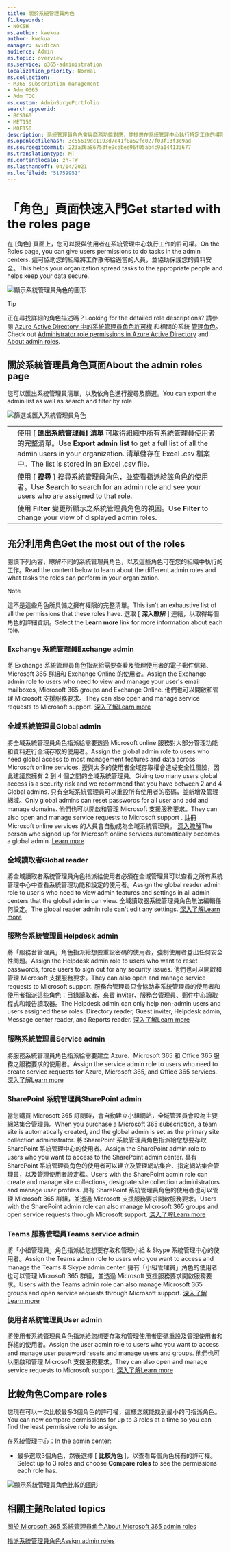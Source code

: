```yaml
---
title: 關於系統管理員角色
f1.keywords:
- NOCSH
ms.author: kwekua
author: kwekua
manager: svidican
audience: Admin
ms.topic: overview
ms.service: o365-administration
localization_priority: Normal
ms.collection:
- M365-subscription-management
- Adm_O365
- Adm_TOC
ms.custom: AdminSurgePortfolio
search.appverid:
- BCS160
- MET150
- MOE150
description: 系統管理員角色會與商務功能對應，並提供在系統管理中心執行特定工作的權限。 例如，服務系統管理員向 Microsoft 開啟支援票證。
ms.openlocfilehash: 3c55619dc1193d7c41f8a52fc027f03f13f3c9ad
ms.sourcegitcommit: 223a36a86753fe9cebee96f05ab4c9a144133677
ms.translationtype: MT
ms.contentlocale: zh-TW
ms.lasthandoff: 04/14/2021
ms.locfileid: "51759951"
---
```

# <a name="get-started-with-the-roles-page"></a><span data-ttu-id="3681d-104">「角色」頁面快速入門</span><span class="sxs-lookup"><span data-stu-id="3681d-104">Get started with the roles page</span></span>

<span data-ttu-id="3681d-105">在 [角色] 頁面上，您可以授與使用者在系統管理中心執行工作的許可權。</span><span class="sxs-lookup"><span data-stu-id="3681d-105">On the Roles page, you can give users permissions to do tasks in the admin centers.</span></span> <span data-ttu-id="3681d-106">這可協助您的組織將工作散佈給適當的人員，並協助保護您的資料安全。</span><span class="sxs-lookup"><span data-stu-id="3681d-106">This helps your organization spread tasks to the appropriate people and helps keep your data secure.</span></span>

![顯示系統管理員角色的圖形](../../media/roles-main-page.png)

> [!TIP]
> <span data-ttu-id="3681d-108">正在尋找詳細的角色描述嗎？</span><span class="sxs-lookup"><span data-stu-id="3681d-108">Looking for the detailed role descriptions?</span></span> <span data-ttu-id="3681d-109">請參閱 [Azure Active Directory 中的系統管理員角色許可權](/azure/active-directory/users-groups-roles/directory-assign-admin-roles#available-roles) 和相關的系統 [管理角色](/microsoft-365/admin/add-users/about-admin-roles)。</span><span class="sxs-lookup"><span data-stu-id="3681d-109">Check out [Administrator role permissions in Azure Active Directory](/azure/active-directory/users-groups-roles/directory-assign-admin-roles#available-roles) and [About admin roles](/microsoft-365/admin/add-users/about-admin-roles).</span></span>

## <a name="about-the-admin-roles-page"></a><span data-ttu-id="3681d-110">關於系統管理員角色頁面</span><span class="sxs-lookup"><span data-stu-id="3681d-110">About the admin roles page</span></span>

<span data-ttu-id="3681d-111">您可以匯出系統管理員清單，以及依角色進行搜尋及篩選。</span><span class="sxs-lookup"><span data-stu-id="3681d-111">You can export the admin list as well as search and filter by role.</span></span>

![篩選或匯入系統管理員角色](../../media/admin-role-page-options.png)

|||
|:-----|:-----|
|  <br/> |<span data-ttu-id="3681d-113">使用 [ **匯出系統管理員] 清單** 可取得組織中所有系統管理員使用者的完整清單。</span><span class="sxs-lookup"><span data-stu-id="3681d-113">Use **Export admin list** to get a full list of all the admin users in your organization.</span></span> <span data-ttu-id="3681d-114">清單儲存在 Excel .csv 檔案中。</span><span class="sxs-lookup"><span data-stu-id="3681d-114">The list is stored in an Excel .csv file.</span></span>   <br/> |
|  <br/> |<span data-ttu-id="3681d-115">使用 [ **搜尋** ] 搜尋系統管理員角色，並查看指派給該角色的使用者。</span><span class="sxs-lookup"><span data-stu-id="3681d-115">Use **Search** to search for an admin role and see your users who are assigned to that role.</span></span>   <br/> |
|  <br/> |<span data-ttu-id="3681d-116">使用 **Filter** 變更所顯示之系統管理員角色的視圖。</span><span class="sxs-lookup"><span data-stu-id="3681d-116">Use **Filter** to change your view of displayed admin roles.</span></span>   <br/> |

## <a name="get-the-most-out-of-the-roles"></a><span data-ttu-id="3681d-117">充分利用角色</span><span class="sxs-lookup"><span data-stu-id="3681d-117">Get the most out of the roles</span></span>

<span data-ttu-id="3681d-118">閱讀下列內容，瞭解不同的系統管理員角色，以及這些角色可在您的組織中執行的工作。</span><span class="sxs-lookup"><span data-stu-id="3681d-118">Read the content below to learn about the different admin roles and what tasks the roles can perform in your organization.</span></span>

> [!NOTE]
<span data-ttu-id="3681d-119">這不是這些角色所具備之擁有權限的完整清單。</span><span class="sxs-lookup"><span data-stu-id="3681d-119">This isn't an exhaustive list of all the permissions that these roles have.</span></span> <span data-ttu-id="3681d-120">選取 [ **深入瞭解** ] 連結，以取得每個角色的詳細資訊。</span><span class="sxs-lookup"><span data-stu-id="3681d-120">Select the **Learn more** link for more information about each role.</span></span>

### <a name="exchange-admin"></a><span data-ttu-id="3681d-121">Exchange 系統管理員</span><span class="sxs-lookup"><span data-stu-id="3681d-121">Exchange admin</span></span>

<span data-ttu-id="3681d-122">將 Exchange 系統管理員角色指派給需要查看及管理使用者的電子郵件信箱、Microsoft 365 群組和 Exchange Online 的使用者。</span><span class="sxs-lookup"><span data-stu-id="3681d-122">Assign the Exchange admin role to users who need to view and manage your user's email mailboxes, Microsoft 365 groups and Exchange Online.</span></span> <span data-ttu-id="3681d-123">他們也可以開啟和管理 Microsoft 支援服務要求。</span><span class="sxs-lookup"><span data-stu-id="3681d-123">They can also open and manage service requests to Microsoft support.</span></span> [<span data-ttu-id="3681d-124">深入了解</span><span class="sxs-lookup"><span data-stu-id="3681d-124">Learn more</span></span>](/microsoft-365/admin/add-users/about-exchange-online-admin-role)

### <a name="global-admin"></a><span data-ttu-id="3681d-125">全域系統管理員</span><span class="sxs-lookup"><span data-stu-id="3681d-125">Global admin</span></span>

<span data-ttu-id="3681d-126">將全域系統管理員角色指派給需要透過 Microsoft online 服務對大部分管理功能和資料進行全域存取的使用者。</span><span class="sxs-lookup"><span data-stu-id="3681d-126">Assign the global admin role to users who need global access to most management features and data across Microsoft online services.</span></span> <span data-ttu-id="3681d-127">授與太多的使用者全域存取權會造成安全性風險，因此建議您擁有 2 到 4 個之間的全域系統管理員。</span><span class="sxs-lookup"><span data-stu-id="3681d-127">Giving too many users global access is a security risk and we recommend that you have between 2 and 4 Global admins.</span></span> <span data-ttu-id="3681d-128">只有全域系統管理員可以重設所有使用者的密碼，並新增及管理網域。</span><span class="sxs-lookup"><span data-stu-id="3681d-128">Only global admins can reset passwords for all user and add and manage domains.</span></span> <span data-ttu-id="3681d-129">他們也可以開啟和管理 Microsoft 支援服務要求。</span><span class="sxs-lookup"><span data-stu-id="3681d-129">They can also open and manage service requests to Microsoft support .</span></span> <span data-ttu-id="3681d-130">註冊 Microsoft online services 的人員會自動成為全域系統管理員。 [深入瞭解](/microsoft-365/admin/add-users/about-admin-roles#roles-available-in-the-microsoft-365-admin-center)</span><span class="sxs-lookup"><span data-stu-id="3681d-130">The person who signed up for Microsoft online services automatically becomes a global admin. [Learn more](/microsoft-365/admin/add-users/about-admin-roles#roles-available-in-the-microsoft-365-admin-center)</span></span>

### <a name="global-reader"></a><span data-ttu-id="3681d-131">全域讀取者</span><span class="sxs-lookup"><span data-stu-id="3681d-131">Global reader</span></span>

<span data-ttu-id="3681d-132">將全域讀取者系統管理員角色指派給使用者必須在全域管理員可以查看之所有系統管理中心中查看系統管理功能和設定的使用者。</span><span class="sxs-lookup"><span data-stu-id="3681d-132">Assign the global reader admin role to user's who need to view admin features and settings in all admin centers that the global admin can view.</span></span> <span data-ttu-id="3681d-133">全域讀取器系統管理員角色無法編輯任何設定。</span><span class="sxs-lookup"><span data-stu-id="3681d-133">The global reader admin role can't edit any settings.</span></span> [<span data-ttu-id="3681d-134">深入了解</span><span class="sxs-lookup"><span data-stu-id="3681d-134">Learn more</span></span>](/microsoft-365/admin/add-users/about-admin-roles#roles-available-in-the-microsoft-365-admin-center)

### <a name="helpdesk-admin"></a><span data-ttu-id="3681d-135">服務台系統管理員</span><span class="sxs-lookup"><span data-stu-id="3681d-135">Helpdesk admin</span></span>

<span data-ttu-id="3681d-136">將「服務台管理員」角色指派給想要重設密碼的使用者，強制使用者登出任何安全性問題。</span><span class="sxs-lookup"><span data-stu-id="3681d-136">Assign the Helpdesk admin role to users who want to reset passwords, force users to sign out for any security issues.</span></span> <span data-ttu-id="3681d-137">他們也可以開啟和管理 Microsoft 支援服務要求。</span><span class="sxs-lookup"><span data-stu-id="3681d-137">They can also open and manage service requests to Microsoft support.</span></span> <span data-ttu-id="3681d-138">服務台管理員只會協助非系統管理員的使用者和使用者指派這些角色：目錄讀取者、來賓 inviter、服務台管理員、郵件中心讀取程式和報告讀取器。</span><span class="sxs-lookup"><span data-stu-id="3681d-138">The Helpdesk admin can only help non-admin users and users assigned these roles: Directory reader, Guest inviter, Helpdesk admin, Message center reader, and Reports reader.</span></span> [<span data-ttu-id="3681d-139">深入了解</span><span class="sxs-lookup"><span data-stu-id="3681d-139">Learn more</span></span>](/microsoft-365/admin/add-users/about-admin-roles#roles-available-in-the-microsoft-365-admin-center)

### <a name="service-admin"></a><span data-ttu-id="3681d-140">服務系統管理員</span><span class="sxs-lookup"><span data-stu-id="3681d-140">Service admin</span></span>

<span data-ttu-id="3681d-141">將服務系統管理員角色指派給需要建立 Azure、Microsoft 365 和 Office 365 服務之服務要求的使用者。</span><span class="sxs-lookup"><span data-stu-id="3681d-141">Assign the service admin role to users who need to create service requests for Azure, Microsoft 365, and Office 365 services.</span></span> [<span data-ttu-id="3681d-142">深入了解</span><span class="sxs-lookup"><span data-stu-id="3681d-142">Learn more</span></span>](/microsoft-365/admin/add-users/about-admin-roles#roles-available-in-the-microsoft-365-admin-center)

### <a name="sharepoint-admin"></a><span data-ttu-id="3681d-143">SharePoint 系統管理員</span><span class="sxs-lookup"><span data-stu-id="3681d-143">SharePoint admin</span></span>

<span data-ttu-id="3681d-144">當您購買 Microsoft 365 訂閱時，會自動建立小組網站，全域管理員會設為主要網站集合管理員。</span><span class="sxs-lookup"><span data-stu-id="3681d-144">When you purchase a Microsoft 365 subscription, a team site is automatically created, and the global admin is set as the primary site collection administrator.</span></span> <span data-ttu-id="3681d-145">將 SharePoint 系統管理員角色指派給您想要存取 SharePoint 系統管理中心的使用者。</span><span class="sxs-lookup"><span data-stu-id="3681d-145">Assign the SharePoint admin role to users who you want to access to the SharePoint admin center.</span></span> <span data-ttu-id="3681d-146">具有 SharePoint 系統管理員角色的使用者可以建立及管理網站集合、指定網站集合管理員，以及管理使用者設定檔。</span><span class="sxs-lookup"><span data-stu-id="3681d-146">Users with the SharePoint admin role can create and manage site collections, designate site collection administrators and manage user profiles.</span></span> <span data-ttu-id="3681d-147">具有 SharePoint 系統管理員角色的使用者也可以管理 Microsoft 365 群組，並透過 Microsoft 支援服務要求開啟服務要求。</span><span class="sxs-lookup"><span data-stu-id="3681d-147">Users with the SharePoint admin role can also manage Microsoft 365 groups and open service requests through Microsoft support.</span></span> [<span data-ttu-id="3681d-148">深入了解</span><span class="sxs-lookup"><span data-stu-id="3681d-148">Learn more</span></span>](/sharepoint/sharepoint-admin-role)

### <a name="teams-service-admin"></a><span data-ttu-id="3681d-149">Teams 服務管理員</span><span class="sxs-lookup"><span data-stu-id="3681d-149">Teams service admin</span></span>

<span data-ttu-id="3681d-150">將「小組管理員」角色指派給您想要存取和管理小組 & Skype 系統管理中心的使用者。</span><span class="sxs-lookup"><span data-stu-id="3681d-150">Assign the Teams admin role to users who you want to access and manage the Teams & Skype admin center.</span></span> <span data-ttu-id="3681d-151">擁有「小組管理員」角色的使用者也可以管理 Microsoft 365 群組，並透過 Microsoft 支援服務要求開啟服務要求。</span><span class="sxs-lookup"><span data-stu-id="3681d-151">Users with the Teams admin role can also manage Microsoft 365 groups and open service requests through Microsoft support.</span></span> [<span data-ttu-id="3681d-152">深入了解</span><span class="sxs-lookup"><span data-stu-id="3681d-152">Learn more</span></span>](/MicrosoftTeams/using-admin-roles)

### <a name="user-admin"></a><span data-ttu-id="3681d-153">使用者系統管理員</span><span class="sxs-lookup"><span data-stu-id="3681d-153">User admin</span></span>

<span data-ttu-id="3681d-154">將使用者系統管理員角色指派給您想要存取和管理使用者密碼重設及管理使用者和群組的使用者。</span><span class="sxs-lookup"><span data-stu-id="3681d-154">Assign the user admin role to users who you want to access and manage user password resets and manage users and groups.</span></span> <span data-ttu-id="3681d-155">他們也可以開啟和管理 Microsoft 支援服務要求。</span><span class="sxs-lookup"><span data-stu-id="3681d-155">They can also open and manage service requests to Microsoft support.</span></span> [<span data-ttu-id="3681d-156">深入了解</span><span class="sxs-lookup"><span data-stu-id="3681d-156">Learn more</span></span>](/microsoft-365/admin/add-users/about-admin-roles#roles-available-in-the-microsoft-365-admin-center)

## <a name="compare-roles"></a><span data-ttu-id="3681d-157">比較角色</span><span class="sxs-lookup"><span data-stu-id="3681d-157">Compare roles</span></span>

<span data-ttu-id="3681d-158">您現在可以一次比較最多3個角色的許可權，這樣您就能找到最小的可指派角色。</span><span class="sxs-lookup"><span data-stu-id="3681d-158">You can now compare permissions for up to 3 roles at a time so you can find the least permissive role to assign.</span></span>

<span data-ttu-id="3681d-159">在系統管理中心：</span><span class="sxs-lookup"><span data-stu-id="3681d-159">In the admin center:</span></span>

- <span data-ttu-id="3681d-160">最多選取3個角色，然後選擇 [ **比較角色** ]，以查看每個角色擁有的許可權。</span><span class="sxs-lookup"><span data-stu-id="3681d-160">Select up to 3 roles and choose **Compare roles** to see the permissions each role has.</span></span>

![顯示系統管理員角色比較的圖形](../../media/compare-roles-list.png)

## <a name="related-topics"></a><span data-ttu-id="3681d-162">相關主題</span><span class="sxs-lookup"><span data-stu-id="3681d-162">Related topics</span></span>

[<span data-ttu-id="3681d-163">關於 Microsoft 365 系統管理員角色</span><span class="sxs-lookup"><span data-stu-id="3681d-163">About Microsoft 365 admin roles</span></span>](about-admin-roles.md)

[<span data-ttu-id="3681d-164">指派系統管理員角色</span><span class="sxs-lookup"><span data-stu-id="3681d-164">Assign admin roles</span></span>](assign-admin-roles.md)